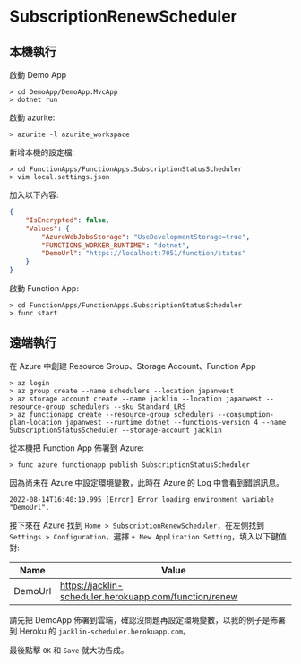 # SubscriptionRenewScheduler

## 本機執行

啟動 Demo App

```
> cd DemoApp/DemoApp.MvcApp
> dotnet run
```

啟動 azurite:

```
> azurite -l azurite_workspace
```

新增本機的設定檔:

```
> cd FunctionApps/FunctionApps.SubscriptionStatusScheduler
> vim local.settings.json
```

加入以下內容:

```json
{
    "IsEncrypted": false,
    "Values": {
        "AzureWebJobsStorage": "UseDevelopmentStorage=true",
        "FUNCTIONS_WORKER_RUNTIME": "dotnet",
        "DemoUrl": "https://localhost:7051/function/status"
    }
}
```

啟動 Function App:

```
> cd FunctionApps/FunctionApps.SubscriptionStatusScheduler
> func start
```

## 遠端執行

在 Azure 中創建 Resource Group、Storage Account、Function App

```
> az login
> az group create --name schedulers --location japanwest
> az storage account create --name jacklin --location japanwest --resource-group schedulers --sku Standard_LRS
> az functionapp create --resource-group schedulers --consumption-plan-location japanwest --runtime dotnet --functions-version 4 --name SubscriptionStatusScheduler --storage-account jacklin
```

從本機把 Function App 佈署到 Azure:

```
> func azure functionapp publish SubscriptionStatusScheduler
```

因為尚未在 Azure 中設定環境變數，此時在 Azure 的 Log 中會看到錯誤訊息。

```
2022-08-14T16:40:19.995 [Error] Error loading environment variable "DemoUrl".
```

接下來在 Azure 找到 `Home > SubscriptionRenewScheduler`，在左側找到 `Settings > Configuration`，選擇 `+ New Application Setting`，填入以下鍵值對:

|Name|Value|
|----|-----|
|DemoUrl|https://jacklin-scheduler.herokuapp.com/function/renew|

請先把 DemoApp 佈署到雲端，確認沒問題再設定環境變數，以我的例子是佈署到 Heroku 的 `jacklin-scheduler.herokuapp.com`。

最後點擊 `OK` 和 `Save` 就大功告成。
